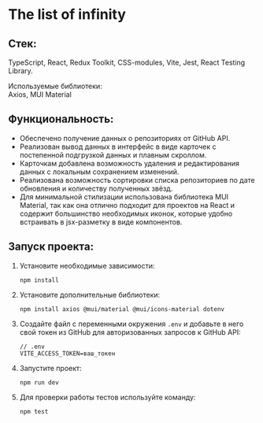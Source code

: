 # The list of infinity  
## Стек:  
TypeScript, React, Redux Toolkit, CSS-modules, Vite, Jest, React Testing Library.  

Используемые библиотеки:  
Axios, MUI Material  

## Функциональность:  
- Обеспечено получение данных о репозиториях от GitHub API.
- Реализован вывод данных в интерфейс в виде карточек с постепенной подгрузкой данных и плавным скроллом.
- Карточкам добавлена возможность удаления и редактирования данных с локальным сохранением изменений.
- Реализована возможность сортировки списка репозиториев по дате обновления и количеству полученных звёзд.
- Для минимальной стилизации использована библиотека MUI Material, так как она отлично подходит для проектов на React и содержит большинство необходимых иконок, которые удобно встраивать в jsx-разметку в виде компонентов.

## Запуск проекта:  
1. Установите необходимые зависимости:

   ```
   npm install
   ```

2. Установите дополнительные библиотеки:

   ```
   npm install axios @mui/material @mui/icons-material dotenv
   ```

3. Создайте файл с переменными окружения `.env` и добавьте в него свой токен из GitHub для авторизованных запросов к GitHub API:

   ```
   // .env
   VITE_ACCESS_TOKEN=ваш_токен
   ```

4. Запустите проект:

   ```
   npm run dev
   ```

5. Для проверки работы тестов используйте команду:

   ```
   npm test
   ```

